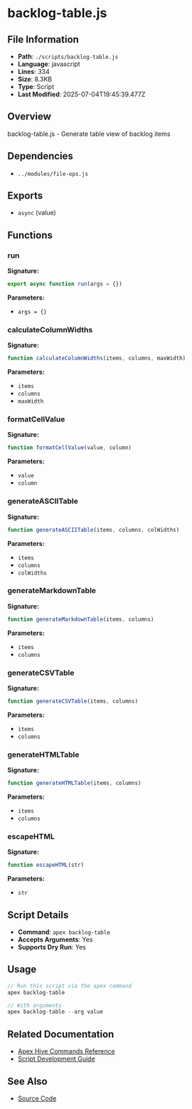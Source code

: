 # backlog-table.js

## File Information

- **Path**: `./scripts/backlog-table.js`
- **Language**: javascript
- **Lines**: 334
- **Size**: 8.3KB
- **Type**: Script
- **Last Modified**: 2025-07-04T19:45:39.477Z

## Overview

backlog-table.js - Generate table view of backlog items

## Dependencies

- `../modules/file-ops.js`

## Exports

- `async` (value)

## Functions

### run

**Signature:**
```javascript
export async function run(args = {})
```

**Parameters:**
- `args = {}`

### calculateColumnWidths

**Signature:**
```javascript
function calculateColumnWidths(items, columns, maxWidth)
```

**Parameters:**
- `items`
- `columns`
- `maxWidth`

### formatCellValue

**Signature:**
```javascript
function formatCellValue(value, column)
```

**Parameters:**
- `value`
- `column`

### generateASCIITable

**Signature:**
```javascript
function generateASCIITable(items, columns, colWidths)
```

**Parameters:**
- `items`
- `columns`
- `colWidths`

### generateMarkdownTable

**Signature:**
```javascript
function generateMarkdownTable(items, columns)
```

**Parameters:**
- `items`
- `columns`

### generateCSVTable

**Signature:**
```javascript
function generateCSVTable(items, columns)
```

**Parameters:**
- `items`
- `columns`

### generateHTMLTable

**Signature:**
```javascript
function generateHTMLTable(items, columns)
```

**Parameters:**
- `items`
- `columns`

### escapeHTML

**Signature:**
```javascript
function escapeHTML(str)
```

**Parameters:**
- `str`

## Script Details

- **Command**: `apex backlog-table`
- **Accepts Arguments**: Yes
- **Supports Dry Run**: Yes

## Usage

```javascript
// Run this script via the apex command
apex backlog-table

// With arguments
apex backlog-table --arg value
```

## Related Documentation

- [Apex Hive Commands Reference](../../architecture/reference/commands/)
- [Script Development Guide](../../development/scripts/)

## See Also

- [Source Code](./scripts/backlog-table.js)
